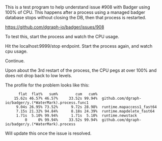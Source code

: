 
This is a test program to help understand 
issue #908 with Badger using 100% of CPU.  This
happens after a process using a managed badger
database stops without closing the DB, then
that process is restarted.

https://github.com/dgraph-io/badger/issues/908

To test this, start the process and watch the CPU
usage.

Hit the localhost:9999/stop endpoint.
Start the process again, and watch cpu usage.

Continue.

Upon about the 3rd restart of the process, the
CPU pegs at over 100% and does not drop back to
low levels.


The profile for the problem looks like this:

```
      flat  flat%   sum%        cum   cum%
    15.62s 46.57% 46.57%     33.52s 99.94%  github.com/dgraph-io/badger/y.(*WaterMark).process.func1
     9.04s 26.95% 73.52%      9.72s 28.98%  runtime.mapaccess1_fast64
     7.15s 21.32% 94.84%      8.18s 24.39%  runtime.mapdelete_fast64
     1.71s  5.10% 99.94%      1.71s  5.10%  runtime.newstack
         0     0% 99.94%     33.52s 99.94%  github.com/dgraph-io/badger/y.(*WaterMark).process
```

Will update this once the issue is resolved.


